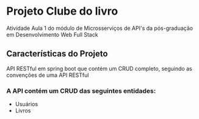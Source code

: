 <h1>Projeto Clube do livro</h1>
<p>Atividade Aula 1 do módulo de Microsserviços de API's da pós-graduação em Desenvolvimento Web Full Stack</p>

<h2>Características do Projeto</h2>
<p>API RESTful em spring boot que contém um CRUD completo, seguindo as convenções de uma API RESTful</p>

<h3>A API contém um CRUD das seguintes entidades:</h3>
<ul>
  <li>Usuários</li>
  <li>Livros</li>
</ul>

